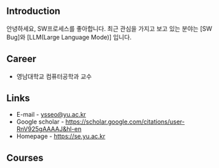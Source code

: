 ## Introduction
안녕하세요,
SW프로세스를 좋아합니다.
최근 관심을 가지고 보고 있는 분야는 [SW Bug]와 [LLM(Large Language Mode)] 입니다.

## Career
- 영남대학교 컴퓨터공학과 교수

## Links
- E-mail - ysseo@yu.ac.kr
- Google scholar - https://scholar.google.com/citations/user-RnV925gAAAAJ&hl-en
- Homepage - https://se.yu.ac.kr

## Courses
